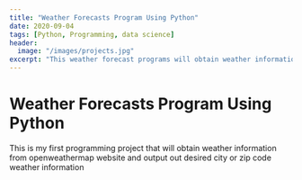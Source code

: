 ```yaml
---
title: "Weather Forecasts Program Using Python"
date: 2020-09-04
tags: [Python, Programming, data science]
header:
  image: "/images/projects.jpg"
excerpt: "This weather forecast programs will obtain weather information from OpenWeatherMap website"
---
```


# Weather Forecasts Program Using Python

This is my first programming project that will obtain weather information from openweathermap website and output out desired city or zip code weather information
